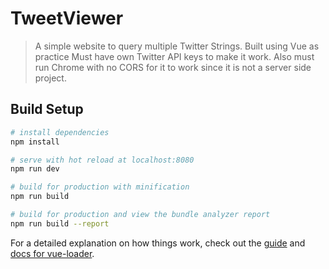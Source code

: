 # TweetViewer

> A simple website to query multiple Twitter Strings. Built using Vue as practice
> Must have own Twitter API keys to make it work.
> Also must run Chrome with no CORS for it to work since it is not a server side project.

## Build Setup

``` bash
# install dependencies
npm install

# serve with hot reload at localhost:8080
npm run dev

# build for production with minification
npm run build

# build for production and view the bundle analyzer report
npm run build --report
```

For a detailed explanation on how things work, check out the [guide](http://vuejs-templates.github.io/webpack/) and [docs for vue-loader](http://vuejs.github.io/vue-loader).
